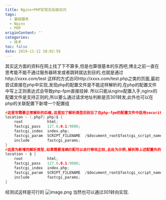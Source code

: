 ```yaml
---
title: Nginx+PHP实现无后缀访问
tags:
  - 基础服务
  - Nginx
  - PHP
originContent: ''
categories:
  - 技术
toc: false
date: 2019-11-12 10:02:59
---
```


其实这方面的资料在网上找了下不算多,但是也算很基本的东西吧,博主之前一直在思考能不能不通过服务器转发或者跳转就达到目的,也就是通过http://xxxx.com/test 这样的方式访问http://xxxx.com/test.php之类的页面,最初尝试直接在php中实现,发现php的配置文件是不能这样解析的,在php的配置文件中写上正则表达式会导致php-fpm直接挂掉.
所以只能从nginx配置入手,nginx的配置文件是支持正则的,所以要么通过请求地址判断是否301转发,此外也可以在php的关联配置下新增一个配置组

```c
#这里写需要正常解析的后缀,这里加了解析类型后别忘了在php-fpm的配置文件中启用security.limit_extensions = .php .php7
location ~ (.php7|.php)$ {
    root           html;
    fastcgi_pass   127.0.0.1:9000;
    fastcgi_index  index.php;
    fastcgi_param  SCRIPT_FILENAME  /$document_root$fastcgi_script_name;
    include        fastcgi_params;
}
#这里为新增的解析类型,如果需要准确匹配可以自行修改正则,此处为示例,解析除上述配置外的所有文件类型,也包括无后缀文件
location ~ $ {
    root           html;
    fastcgi_pass   127.0.0.1:9000;
    fastcgi_index  index.php;
    fastcgi_param  SCRIPT_FILENAME  /$document_root$fastcgi_script_name.php;
    include        fastcgi_params;
}
```
经测试这样是可行的
![image.png](/images/2019/11/12/57f493d0-04f0-11ea-a4e8-15b79e6f3bf7.png)
当然也可以通过301转向实现.